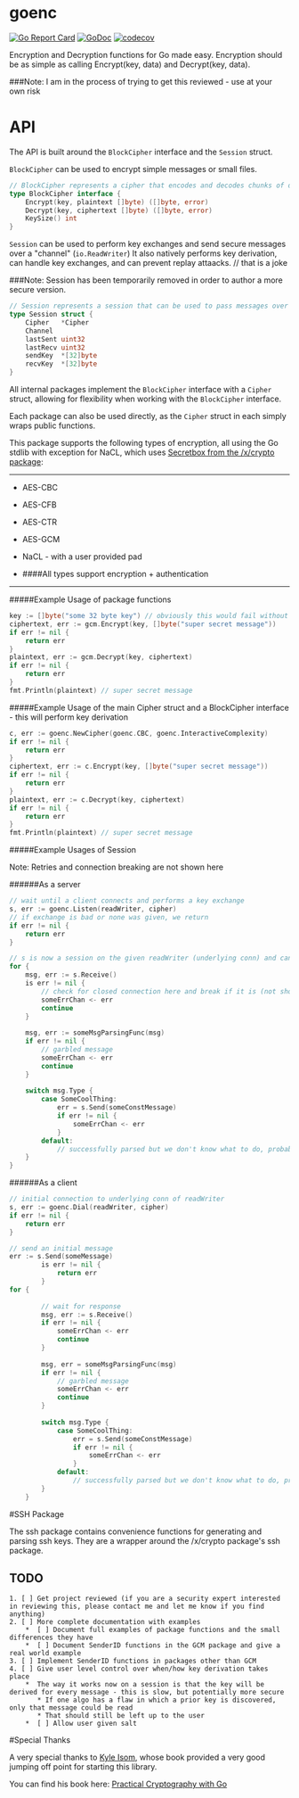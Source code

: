 # goenc
[![Go Report Card](https://goreportcard.com/badge/github.com/alistanis/goenc)](https://goreportcard.com/report/github.com/alistanis/goenc)
[![GoDoc](https://godoc.org/github.com/alistanis/goenc?status.svg)](https://godoc.org/github.com/alistanis/goenc)
[![codecov](https://codecov.io/gh/alistanis/goenc/branch/master/graph/badge.svg)](https://codecov.io/gh/alistanis/goenc)

Encryption and Decryption functions for Go made easy. Encryption should be as simple as calling Encrypt(key, data) and Decrypt(key, data).

###Note: I am in the process of trying to get this reviewed - use at your own risk

# API

The API is built around the `BlockCipher` interface and the `Session` struct.

`BlockCipher` can be used to encrypt simple messages or small files. 

```go
// BlockCipher represents a cipher that encodes and decodes chunks of data at a time
type BlockCipher interface {
	Encrypt(key, plaintext []byte) ([]byte, error)
   	Decrypt(key, ciphertext []byte) ([]byte, error)
   	KeySize() int
}
```

`Session` can be used to perform key exchanges and send secure messages over a "channel" (`io.ReadWriter`)
It also natively performs key derivation, can handle key exchanges, and can prevent replay attaacks. // that is a joke

###Note: Session has been temporarily removed in order to author a more secure version.

```go
// Session represents a session that can be used to pass messages over a secure channel
type Session struct {
   	Cipher   *Cipher
   	Channel
   	lastSent uint32
   	lastRecv uint32
   	sendKey  *[32]byte
   	recvKey  *[32]byte
}
```

All internal packages implement the `BlockCipher` interface with a `Cipher` struct, allowing for flexibility when working with the `BlockCipher` interface.

Each package can also be used directly, as the `Cipher` struct in each simply wraps public functions.

This package supports the following types of encryption, all using the Go stdlib with exception for NaCL, which uses [Secretbox from the /x/crypto package](https://godoc.org/golang.org/x/crypto/nacl/secretbox):

---
* AES-CBC
* AES-CFB
* AES-CTR 
* AES-GCM
* NaCL - with a user provided pad


* ####All types support encryption + authentication

---

#####Example Usage of package functions
    
```go
key := []byte("some 32 byte key") // obviously this would fail without being 32 bytes
ciphertext, err := gcm.Encrypt(key, []byte("super secret message"))
if err != nil {
    return err
}
plaintext, err := gcm.Decrypt(key, ciphertext)
if err != nil {
    return err  
}
fmt.Println(plaintext) // super secret message
```       
#####Example Usage of the main Cipher struct and a BlockCipher interface - this will perform key derivation

```go
c, err := goenc.NewCipher(goenc.CBC, goenc.InteractiveComplexity)
if err != nil {
    return err
}
ciphertext, err := c.Encrypt(key, []byte("super secret message"))
if err != nil {
    return err       
}
plaintext, err := c.Decrypt(key, ciphertext)
if err != nil {
    return err
}    
fmt.Println(plaintext) // super secret message
```
    
#####Example Usages of Session

Note: Retries and connection breaking are not shown here

######As a server   

```go
// wait until a client connects and performs a key exchange
s, err := goenc.Listen(readWriter, cipher)
// if exchange is bad or none was given, we return
if err != nil {
    return err
}

// s is now a session on the given readWriter (underlying conn) and can wait to receive messages
for {
    msg, err := s.Receive()
    is err != nil {
        // check for closed connection here and break if it is (not shown)
        someErrChan <- err
        continue
    }
    
    msg, err := someMsgParsingFunc(msg)
    if err != nil {
        // garbled message
        someErrChan <- err
        continue
    }
    
    switch msg.Type {
        case SomeCoolThing:
            err = s.Send(someConstMessage)
            if err != nil {
                someErrChan <- err
            }
        default:
            // successfully parsed but we don't know what to do, probably retry parsing
    }
}
```

######As a client

```go    
// initial connection to underlying conn of readWriter
s, err := goenc.Dial(readWriter, cipher)
if err != nil {
    return err
}

// send an initial message
err := s.Send(someMessage)
        is err != nil {
            return err
        }
for {
       
        // wait for response
        msg, err := s.Receive()
        if err != nil {
            someErrChan <- err
            continue
        }
        
        msg, err = someMsgParsingFunc(msg)
        if err != nil {
            // garbled message
            someErrChan <- err
            continue
        }
        
        switch msg.Type {
            case SomeCoolThing:
                err = s.Send(someConstMessage)
                if err != nil {
                    someErrChan <- err
                }
            default:
                // successfully parsed but we don't know what to do, probably retry parsing
        }
    }
```

#SSH Package

The ssh package contains convenience functions for generating and parsing ssh keys. They are a wrapper around the /x/crypto package's ssh package.

TODO
---
```
1. [ ] Get project reviewed (if you are a security expert interested in reviewing this, please contact me and let me know if you find anything)
2. [ ] More complete documentation with examples
    *  [ ] Document full examples of package functions and the small differences they have
    *  [ ] Document SenderID functions in the GCM package and give a real world example
3. [ ] Implement SenderID functions in packages other than GCM
4. [ ] Give user level control over when/how key derivation takes place
    *  The way it works now on a session is that the key will be derived for every message - this is slow, but potentially more secure
       * If one algo has a flaw in which a prior key is discovered, only that message could be read
       * That should still be left up to the user
    *  [ ] Allow user given salt   
```        
        
#Special Thanks

A very special thanks to [Kyle Isom](https://github.com/kisom), whose book provided a very good jumping off point for starting this library.

You can find his book here: [Practical Cryptography with Go](https://leanpub.com/gocrypto/)